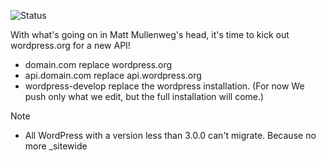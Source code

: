 ![Status](https://img.shields.io/badge/Status-In%20Progress-orange)

With what's going on in Matt Mullenweg's head, it's time to kick out wordpress.org for a new API!


- domain.com replace wordpress.org
- api.domain.com replace api.wordpress.org
- wordpress-develop replace the wordpress installation. (For now We push only what we edit, but the full installation will come.)


> [!NOTE]
> - All WordPress with a version less than 3.0.0 can't migrate. Because no more _sitewide